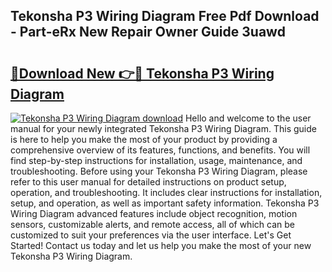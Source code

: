 ## Tekonsha P3 Wiring Diagram Free Pdf Download - Part-eRx New Repair Owner Guide 3uawd

# <h2><a href="http://dfhhsoi.blite.top/?on=Tekonsha+P3+Wiring+Diagram">🔗Download New 👉🔴 Tekonsha P3 Wiring Diagram</a></h2>

[![Tekonsha P3 Wiring Diagram download](https://i.imgur.com/lujVjoI.png)](http://dfhhsoi.blite.top/?on=Tekonsha+P3+Wiring+Diagram)
Hello and welcome to the user manual for your newly integrated Tekonsha P3 Wiring Diagram. This guide is here to help you make the most of your product by providing a comprehensive overview of its features, functions, and benefits. You will find step-by-step instructions for installation, usage, maintenance, and troubleshooting. Before using your Tekonsha P3 Wiring Diagram, please refer to this user manual for detailed instructions on product setup, operation, and troubleshooting. It includes clear instructions for installation, setup, and operation, as well as important safety information. Tekonsha P3 Wiring Diagram advanced features include object recognition, motion sensors, customizable alerts, and remote access, all of which can be customized to suit your preferences via the user interface. Let's Get Started! Contact us today and let us help you make the most of your new Tekonsha P3 Wiring Diagram.
